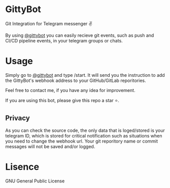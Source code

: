 # GittyBot
Git Integration for Telegram messenger ✌️

By using [@gittybot](https://t.me/Gittybot) you can easily recieve git events, such as push and CI/CD pipeline events, in your telegram groups or chats.

# Usage

Simply go to [@gittybot](https://t.me/Gittybot) and type /start. It will send you the instruction to add the GittyBot's webhook address to your GitHub/GitLab reporitories.

Feel free to contact me, if you have any idea for improvement.

If you are using this bot, please give this repo a star ⭐️.

## Privacy

As you can check the source code, the only data that is loged/stored is your telegram ID, which is stored for critical notification such as situations when you need to change the webhook url.
Your git reporitory name or commit messages will not be saved and/or logged.

# Lisence
GNU General Public License
